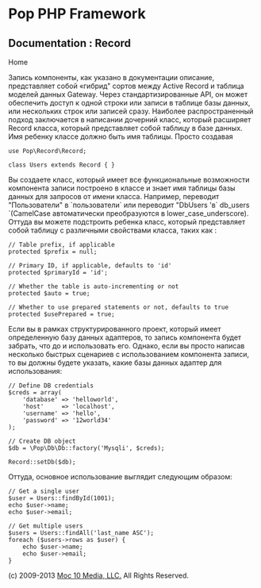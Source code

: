 Pop PHP Framework
=================

Documentation : Record
----------------------

Home

Запись компоненты, как указано в документации описание, представляет
собой «гибрид" сортов между Active Record и таблица моделей данных
Gateway. Через стандартизированные API, он может обеспечить доступ к
одной строки или записи в таблице базы данных, или нескольких строк или
записей сразу. Наиболее распространенный подход заключается в написании
дочерний класс, который расширяет Record класса, который представляет
собой таблицу в базе данных. Имя ребенку классе должно быть имя таблицы.
Просто создавая

    use Pop\Record\Record;

    class Users extends Record { }

Вы создаете класс, который имеет все функциональные возможности
компонента записи построено в классе и знает имя таблицы базы данных для
запросов от имени класса. Например, переводит "Пользователи" в
\`пользователи\` или переводит "DbUsers 'в\` db\_users \`(CamelCase
автоматически преобразуются в lower\_case\_underscore). Оттуда вы можете
подстроить ребенка класс, который представляет собой таблицу с
различными свойствами класса, таких как :

    // Table prefix, if applicable
    protected $prefix = null;

    // Primary ID, if applicable, defaults to 'id'
    protected $primaryId = 'id';

    // Whether the table is auto-incrementing or not
    protected $auto = true;

    // Whether to use prepared statements or not, defaults to true
    protected $usePrepared = true;

Если вы в рамках структурированного проект, который имеет определенную
базу данных адаптеров, то запись компонента будет забрать, что до и
использовать его. Однако, если вы просто написав несколько быстрых
сценариев с использованием компонента записи, то вы должны будете
указать, какие базы данных адаптер для использования:

    // Define DB credentials
    $creds = array(
        'database' => 'helloworld',
        'host'     => 'localhost',
        'username' => 'hello',
        'password' => '12world34'
    );

    // Create DB object
    $db = \Pop\Db\Db::factory('Mysqli', $creds);

    Record::setDb($db);

Оттуда, основное использование выглядит следующим образом:

    // Get a single user
    $user = Users::findById(1001);
    echo $user->name;
    echo $user->email;

    // Get multiple users
    $users = Users::findAll('last_name ASC');
    foreach ($users->rows as $user) {
        echo $user->name;
        echo $user->email;
    }

\(c) 2009-2013 [Moc 10 Media, LLC.](http://www.moc10media.com) All
Rights Reserved.
